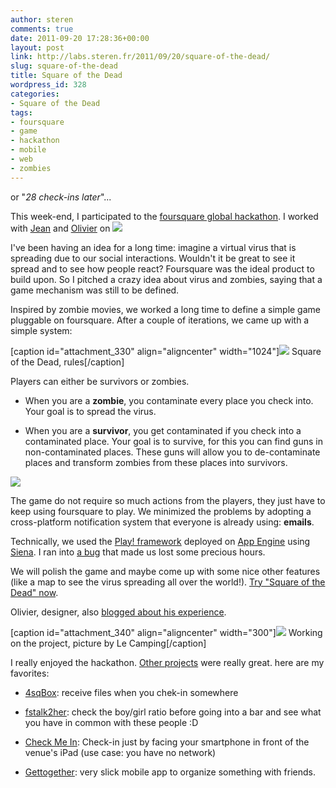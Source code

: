 ```yaml
---
author: steren
comments: true
date: 2011-09-20 17:28:36+00:00
layout: post
link: http://labs.steren.fr/2011/09/20/square-of-the-dead/
slug: square-of-the-dead
title: Square of the Dead
wordpress_id: 328
categories:
- Square of the Dead
tags:
- foursquare
- game
- hackathon
- mobile
- web
- zombies
---
```


or "_28 check-ins later_"...

This week-end, I participated to the [foursquare global hackathon](http://blog.foursquare.com/2011/08/17/announcing-the-round-the-clock-round-the-world-foursquare-hackathon/). I worked with [Jean](http://twitter.com/#!/myduchere) and [Olivier](http://twitter.com/#!/oli_bre) on
[![](http://sterenlabs.files.wordpress.com/2011/09/title_home.png?w=300)](http://squareofthedead.appspot.com/)

I've been having an idea for a long time: imagine a virtual virus that is spreading due to our social interactions. Wouldn't it be great to see it spread and to see how people react? Foursquare was the ideal product to build upon. So I pitched a crazy idea about virus and zombies, saying that a game mechanism was still to be defined.

Inspired by zombie movies, we worked a long time to define a simple game pluggable on foursquare. After a couple of iterations, we came up with a simple system:

[caption id="attachment_330" align="aligncenter" width="1024"][![](http://sterenlabs.files.wordpress.com/2011/09/rules.png?w=1024)](http://sterenlabs.files.wordpress.com/2011/09/rules.png) Square of the Dead, rules[/caption]

Players can either be survivors or zombies.



	
  * When you are a **zombie**, you contaminate every place you check into. Your goal is to spread the virus.

	
  * When you are a **survivor**, you get contaminated if you check into a contaminated place. Your goal is to survive, for this you can find guns in non-contaminated places. These guns will allow you to de-contaminate places and transform zombies from these places into survivors.


[![](http://sterenlabs.files.wordpress.com/2011/09/capture-square-of-the-dead-google-chrome.png?w=1024)](http://sterenlabs.files.wordpress.com/2011/09/capture-square-of-the-dead-google-chrome.png)

The game do not require so much actions from the players, they just have to keep using foursquare to play. We minimized the problems by adopting a cross-platform notification system that everyone is already using: **emails**.

Technically, we used the [Play! framework](http://www.playframework.org/) deployed on [App Engine](http://code.google.com/appengine/) using [Siena](http://www.sienaproject.com/index.html). I ran into [a bug](https://play.lighthouseapp.com/projects/57987-play-framework/tickets/444) that made us lost some precious hours.

We will polish the game and maybe come up with some nice other features (like a map to see the virus spreading all over the world!).
[Try "Square of the Dead" now](http://squareofthedead.appspot.com/).

Olivier, designer, also [blogged about his experience](http://olivierbrechon.com/blog-2/).

[caption id="attachment_340" align="aligncenter" width="300"][![](http://sterenlabs.files.wordpress.com/2011/09/317641_260756837297294_128085203897792_793909_288501339_n.jpg?w=300)](http://sterenlabs.files.wordpress.com/2011/09/317641_260756837297294_128085203897792_793909_288501339_n.jpg) Working on the project, picture by Le Camping[/caption]

I really enjoyed the hackathon. [Other projects](http://fshackathon.appspot.com/) were really great. here are my favorites:



	
  * [4sqBox](http://4sqbox.phpfogapp.com/): receive files when you chek-in somewhere

	
  * [fstalk2her](http://yakafokon.github.com/fstalk2her/): check the boy/girl ratio before going into a bar and see what you have in common with these people :D

	
  * [Check Me In](http://www.checkmeinhq.com/): Check-in just by facing your smartphone in front of the venue's iPad (use case: you have no network)

	
  * [Gettogether](http://www.gomesbrothers.com/gettogether/): very slick mobile app to organize something with friends.


